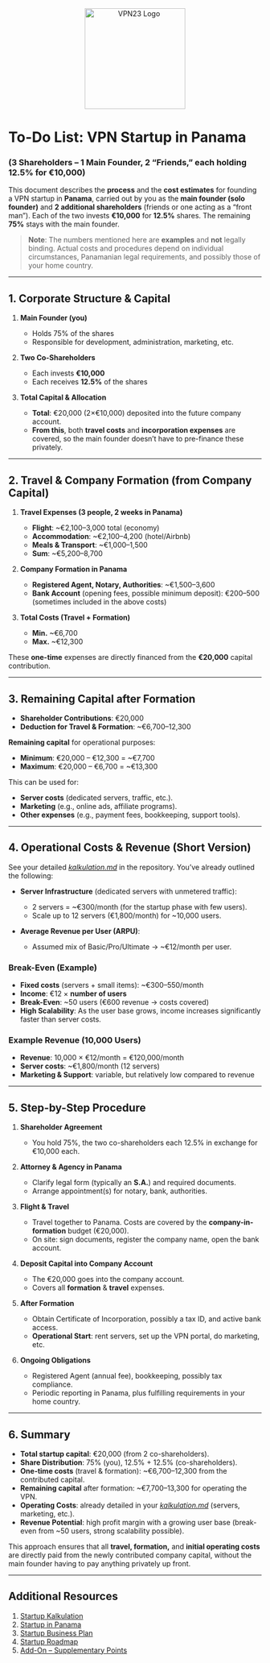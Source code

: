 <div align="center">
    <img src="https://x3.dynu.com/assets/logo-D3O0-4lF.png" alt="VPN23 Logo" width="200"/>
</div>

# To-Do List: VPN Startup in Panama  
### (3 Shareholders – 1 Main Founder, 2 “Friends,” each holding 12.5% for €10,000)

This document describes the **process** and the **cost estimates** for founding a VPN startup in **Panama**, carried out by you as the **main founder (solo founder)** and **2 additional shareholders** (friends or one acting as a “front man”). Each of the two invests **€10,000** for **12.5%** shares. The remaining **75%** stays with the main founder.

> **Note**: The numbers mentioned here are **examples** and **not** legally binding. Actual costs and procedures depend on individual circumstances, Panamanian legal requirements, and possibly those of your home country.

---

## 1. Corporate Structure & Capital

1. **Main Founder (you)**  
   - Holds 75% of the shares  
   - Responsible for development, administration, marketing, etc.

2. **Two Co-Shareholders**  
   - Each invests **€10,000**  
   - Each receives **12.5%** of the shares

3. **Total Capital & Allocation**  
   - **Total**: €20,000 (2×€10,000) deposited into the future company account.  
   - **From this**, both **travel costs** and **incorporation expenses** are covered, so the main founder doesn’t have to pre-finance these privately.

---

## 2. Travel & Company Formation (from Company Capital)

1. **Travel Expenses (3 people, 2 weeks in Panama)**  
   - **Flight**: ~€2,100–3,000 total (economy)  
   - **Accommodation**: ~€2,100–4,200 (hotel/Airbnb)  
   - **Meals & Transport**: ~€1,000–1,500  
   - **Sum**: ~€5,200–8,700  

2. **Company Formation in Panama**  
   - **Registered Agent, Notary, Authorities**: ~€1,500–3,600  
   - **Bank Account** (opening fees, possible minimum deposit): €200–500 (sometimes included in the above costs)

3. **Total Costs (Travel + Formation)**  
   - **Min.** ~€6,700  
   - **Max.** ~€12,300  

These **one-time** expenses are directly financed from the **€20,000** capital contribution.

---

## 3. Remaining Capital after Formation

- **Shareholder Contributions**: €20,000  
- **Deduction for Travel & Formation**: ~€6,700–12,300  

**Remaining capital** for operational purposes:  
- **Minimum**: €20,000 – €12,300 = ~€7,700  
- **Maximum**: €20,000 – €6,700 = ~€13,300  

This can be used for:
- **Server costs** (dedicated servers, traffic, etc.).  
- **Marketing** (e.g., online ads, affiliate programs).  
- **Other expenses** (e.g., payment fees, bookkeeping, support tools).

---

## 4. Operational Costs & Revenue (Short Version)

See your detailed [*kalkulation.md*](https://github.com/xheen908/VPN23_/blob/main/kalkulation.md) in the repository. You’ve already outlined the following:

- **Server Infrastructure** (dedicated servers with unmetered traffic):  
  - 2 servers = ~€300/month (for the startup phase with few users).  
  - Scale up to 12 servers (€1,800/month) for ~10,000 users.

- **Average Revenue per User (ARPU)**:  
  - Assumed mix of Basic/Pro/Ultimate → ~€12/month per user.

### Break-Even (Example)

- **Fixed costs** (servers + small items): ~€300–550/month  
- **Income**: €12 × **number of users**  
- **Break-Even**: ~50 users (€600 revenue → costs covered)  
- **High Scalability**: As the user base grows, income increases significantly faster than server costs.

### Example Revenue (10,000 Users)

- **Revenue**: 10,000 × €12/month = €120,000/month  
- **Server costs**: ~€1,800/month (12 servers)  
- **Marketing & Support**: variable, but relatively low compared to revenue  

---

## 5. Step-by-Step Procedure

1. **Shareholder Agreement**  
   - You hold 75%, the two co-shareholders each 12.5% in exchange for €10,000 each.

2. **Attorney & Agency in Panama**  
   - Clarify legal form (typically an **S.A.**) and required documents.  
   - Arrange appointment(s) for notary, bank, authorities.

3. **Flight & Travel**  
   - Travel together to Panama. Costs are covered by the **company-in-formation** budget (€20,000).  
   - On site: sign documents, register the company name, open the bank account.

4. **Deposit Capital into Company Account**  
   - The €20,000 goes into the company account.  
   - Covers all **formation** & **travel** expenses.

5. **After Formation**  
   - Obtain Certificate of Incorporation, possibly a tax ID, and active bank access.  
   - **Operational Start**: rent servers, set up the VPN portal, do marketing, etc.

6. **Ongoing Obligations**  
   - Registered Agent (annual fee), bookkeeping, possibly tax compliance.  
   - Periodic reporting in Panama, plus fulfilling requirements in your home country.

---

## 6. Summary

- **Total startup capital**: €20,000 (from 2 co-shareholders).  
- **Share Distribution**: 75% (you), 12.5% + 12.5% (co-shareholders).  
- **One-time costs** (travel & formation): ~€6,700–12,300 from the contributed capital.  
- **Remaining capital** after formation: ~€7,700–13,300 for operating the VPN.  
- **Operating Costs**: already detailed in your [*kalkulation.md*](https://github.com/xheen908/VPN23_/blob/main/kalkulation.md) (servers, marketing, etc.).  
- **Revenue Potential**: high profit margin with a growing user base (break-even from ~50 users, strong scalability possible).

This approach ensures that all **travel, formation,** and **initial operating costs** are directly paid from the newly contributed company capital, without the main founder having to pay anything privately up front.

---

## Additional Resources

1. [Startup Kalkulation](https://github.com/xheen908/VPN23_/blob/main/startup_kalkulation.md)  
2. [Startup in Panama](https://github.com/xheen908/VPN23_/blob/main/startup_panama.md)  
3. [Startup Business Plan](https://github.com/xheen908/VPN23_/blob/main/startup_buisnessplan.md)  
4. [Startup Roadmap](https://github.com/xheen908/VPN23_/blob/main/startup_roadmap.md)  
5. [Add-On – Supplementary Points](https://github.com/xheen908/VPN23_/blob/main/zusatz.md)
